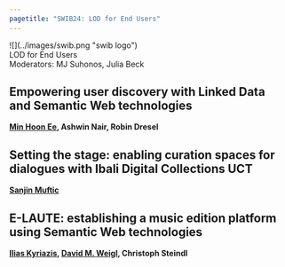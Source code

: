 ```yaml
---
pagetitle: "SWIB24: LOD for End Users"
---
```



<div id="top">
<div class="column left">![](../images/swib.png "swib logo")</div>
<div class="column middle">LOD for End Users</div>
<div id="countdown" class="column right"></div>
</div>

<div id="prog">
<div>Moderators: MJ Suhonos, Julia Beck</div>

    



## Empowering user discovery with Linked Data and Semantic Web technologies

<b><u>Min Hoon Ee</u>, Ashwin Nair, Robin Dresel</b>



## Setting the stage: enabling curation spaces for dialogues with Ibali Digital Collections UCT

<b><u>Sanjin Muftic</u></b>



## E-LAUTE: establishing a music edition platform using Semantic Web technologies

<b><u>Ilias Kyriazis</u>, <u>David M. Weigl</u>, Christoph Steindl</b>



</div>


